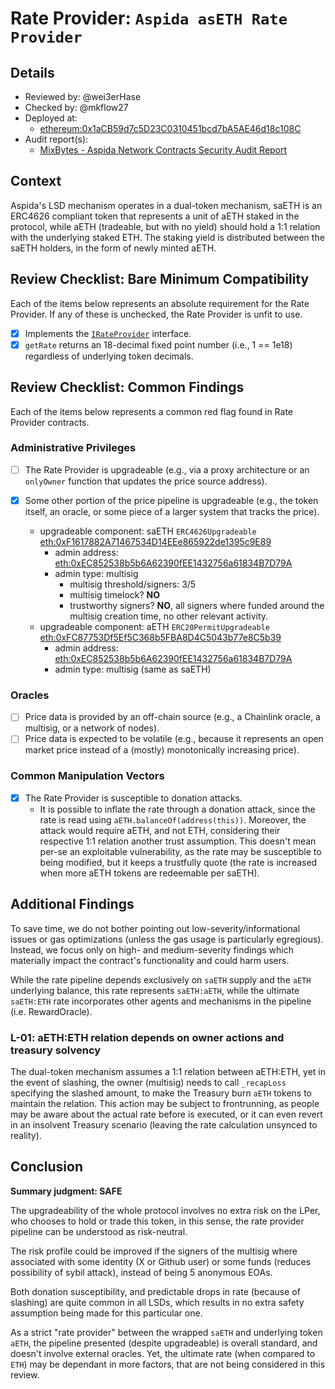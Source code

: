 # Rate Provider: `Aspida asETH Rate Provider`

## Details
- Reviewed by: @wei3erHase
- Checked by: @mkflow27
- Deployed at:
    - [ethereum:0x1aCB59d7c5D23C0310451bcd7bA5AE46d18c108C](https://etherscan.io/address/0x1aCB59d7c5D23C0310451bcd7bA5AE46d18c108C#code)  
- Audit report(s):
    - [MixBytes - Aspida Network Contracts Security Audit Report](https://github.com/aspidanet/documents/blob/main/audits/Aspida%20Network%20Contracts%20Security%20Audit%20Report.pdf)

## Context
Aspida's LSD mechanism operates in a dual-token mechanism, saETH is an ERC4626 compliant token that represents a unit of aETH staked in the protocol, while aETH (tradeable, but with no yield) should hold a 1:1 relation with the underlying staked ETH. The staking yield is distributed between the saETH holders, in the form of newly minted aETH.

## Review Checklist: Bare Minimum Compatibility
Each of the items below represents an absolute requirement for the Rate Provider. If any of these is unchecked, the Rate Provider is unfit to use.

- [x] Implements the [`IRateProvider`](https://github.com/balancer/balancer-v2-monorepo/blob/bc3b3fee6e13e01d2efe610ed8118fdb74dfc1f2/pkg/interfaces/contracts/pool-utils/IRateProvider.sol) interface.
- [x] `getRate` returns an 18-decimal fixed point number (i.e., 1 == 1e18) regardless of underlying token decimals.

## Review Checklist: Common Findings
Each of the items below represents a common red flag found in Rate Provider contracts.

### Administrative Privileges
- [ ] The Rate Provider is upgradeable (e.g., via a proxy architecture or an `onlyOwner` function that updates the price source address).

- [x] Some other portion of the price pipeline is upgradeable (e.g., the token itself, an oracle, or some piece of a larger system that tracks the price).
    - upgradeable component: saETH `ERC4626Upgradeable` [eth:0xF1617882A71467534D14EEe865922de1395c9E89](https://etherscan.io/address/0xF1617882A71467534D14EEe865922de1395c9E89#code)
        - admin address: [eth:0xEC852538b5b6A62390fEE1432756a61834B7D79A](https://etherscan.io/address/0xEC852538b5b6A62390fEE1432756a61834B7D79A)
        - admin type: multisig
            - multisig threshold/signers: 3/5
            - multisig timelock? **NO**
            - trustworthy signers? **NO**, all signers where funded around the multisig creation time, no other relevant activity.
    - upgradeable component: aETH `ERC20PermitUpgradeable` [eth:0xFC87753Df5Ef5C368b5FBA8D4C5043b77e8C5b39](https://etherscan.io/address/0xFC87753Df5Ef5C368b5FBA8D4C5043b77e8C5b39#code)
        - admin address: [eth:0xEC852538b5b6A62390fEE1432756a61834B7D79A](https://etherscan.io/address/0xEC852538b5b6A62390fEE1432756a61834B7D79A)
        - admin type: multisig (same as saETH)

### Oracles
- [ ] Price data is provided by an off-chain source (e.g., a Chainlink oracle, a multisig, or a network of nodes).
- [ ] Price data is expected to be volatile (e.g., because it represents an open market price instead of a (mostly) monotonically increasing price).

### Common Manipulation Vectors
- [x] The Rate Provider is susceptible to donation attacks.
    - It is possible to inflate the rate through a donation attack, since the rate is read using `aETH.balanceOf(address(this))`. Moreover, the attack would require aETH, and not ETH, considering their respective 1:1 relation another trust assumption. This doesn't mean per-se an exploitable vulnerability, as the rate may be susceptible to being modified, but it keeps a trustfully quote (the rate is increased when more aETH tokens are redeemable per saETH).

## Additional Findings
To save time, we do not bother pointing out low-severity/informational issues or gas optimizations (unless the gas usage is particularly egregious). Instead, we focus only on high- and medium-severity findings which materially impact the contract's functionality and could harm users.

While the rate pipeline depends exclusively on `saETH` supply and the `aETH` underlying balance, this rate represents `saETH:aETH`, while the ultimate `saETH:ETH` rate incorporates other agents and mechanisms in the pipeline (i.e. RewardOracle).

### L-01: aETH:ETH relation depends on owner actions and treasury solvency
The dual-token mechanism assumes a 1:1 relation between aETH:ETH, yet in the event of slashing, the owner (multisig) needs to call `_recapLoss` specifying the slashed amount, to make the Treasury burn `aETH` tokens to maintain the relation. This action may be subject to frontrunning, as people may be aware about the actual rate before is executed, or it can even revert in an insolvent Treasury scenario (leaving the rate calculation unsynced to reality).

## Conclusion
**Summary judgment: SAFE**

The upgradeability of the whole protocol involves no extra risk on the LPer, who chooses to hold or trade this token, in this sense, the rate provider pipeline can be understood as risk-neutral.

The risk profile could be improved if the signers of the multisig where associated with some identity (X or Github user) or some funds (reduces possibility of sybil attack), instead of being 5 anonymous EOAs.

Both donation susceptibility, and predictable drops in rate (because of slashing) are quite common in all LSDs, which results in no extra safety assumption being made for this particular one.

As a strict "rate provider" between the wrapped `saETH` and underlying token `aETH`, the pipeline presented (despite upgradeable) is overall standard, and doesn't involve external oracles. Yet, the ultimate rate (when compared to `ETH`) may be dependant in more factors, that are not being considered in this review.